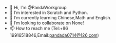 - 👋 Hi, I’m @PandaWorkgroup
- 👀 I’m interested in Scratch and Python.
- 🌱 I’m currently learning Chinese,Math and English.
- 💞️ I’m looking to collaborate on None!
- 📫 How to reach me (Tel:+86 19916518846,Email:pandada0714@126.com)

<!---
PandaWorkgroup/PandaWorkgroup is a ✨ special ✨ repository because its `README.md` (this file) appears on your GitHub profile.
You can click the Preview link to take a look at your changes.
--->
